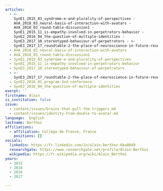 ```yaml
---
articles:
  - >-
    SynE1_2015_03_syndrome-e-and-plurality-of-perspectives -
    AVA_2018_03_neural-basis-of-interaction-with-avatars -
    AVA_2018_03_round-table-discussion1 -
    SynE1_2015_11_is-empathy-involved-in-perpetrators-behavior -
    SynE2_2016_04_the-question-of-multiple-identities -
    SynE3_2017_10_stereotyped-behaviour-of-perpetrators - >-
    SynE3_2017_17_roundtable-2-the-place-of-neuroscience-in-future-research-on-perpetrators-of-extreme-violence
  - AVA_2018_03_neural-basis-of-interaction-with-avatars
  - AVA_2018_03_round-table-discussion1
  - SynE1_2015_03_syndrome-e-and-plurality-of-perspectives
  - SynE1_2015_11_is-empathy-involved-in-perpetrators-behavior
  - SynE3_2017_10_stereotyped-behaviour-of-perpetrators
  - >-
    SynE3_2017_17_roundtable-2-the-place-of-neuroscience-in-future-research-on-perpetrators-of-extreme-violence
  - SynE2_2016_01_program-2nd-conference
  - SynE2_2016_04_the-question-of-multiple-identities
exerpt: ''
firstname: Alain
is_institution: false
issue:
  - content/issues/brains-that-pull-the-triggers.md
  - content/issues/identity-from-double-to-avatar.md
language:  English
lastname: Berthoz
affiliations:
  - affiliation: Collège de France, France
    positions: []
socials:
  linkedin: https://fr.linkedin.com/in/alain-berthoz-6ba8049
  researchgate: https://www.researchgate.net/profile/Alain-Berthoz
  wikipedia: https://fr.wikipedia.org/wiki/Alain_Berthoz
years:
  - 2015
  - 2018
  - 2016
  - 2017

---
```

